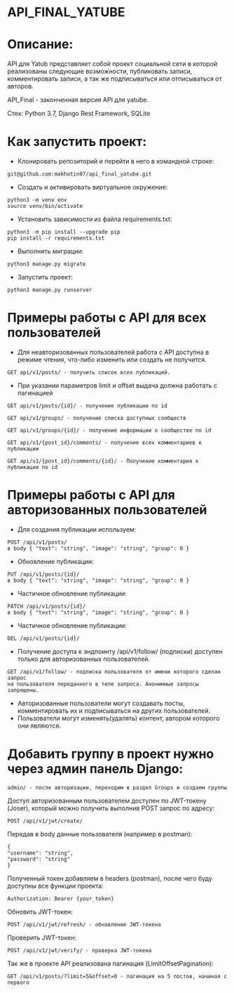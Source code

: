 # API_FINAL_YATUBE 
# Описание:
API для Yatub представляет собой проект социальной сети в которой реализованы следующие возможности, публиковать записи, комментировать записи, а так же подписываться или отписываться от авторов.

API_Final - законченная версия API для yatube. 

Стек: Python 3.7, Django Rest Framework, SQLite

# Как запустить проект:

- Клонировать репозиторий и перейти в него в командной строке:
```
git@github.com:makhotin07/api_final_yatube.git
```

- Cоздать и активировать виртуальное окружение:
```
python3 -m venv env
source venv/bin/activate
```
- Установить зависимости из файла requirements.txt:
```
python3 -m pip install --upgrade pip
pip install -r requirements.txt
```
- Выполнить миграции:
```
python3 manage.py migrate
```
- Запустить проект:
```
python3 manage.py runserver
```
# Примеры работы с API для всех пользователей
- Для неавторизованных пользователей работа с API доступна в режиме чтения, что-либо изменить или создать не получится.
```
GET api/v1/posts/ - получить список всех публикаций.
```
- При указании параметров limit и offset выдача должна работать с пагинацией
```
GET api/v1/posts/{id}/ - получение публикации по id
```
```
GET api/v1/groups/ - получение списка доступных сообществ
```
```
GET api/v1/groups/{id}/ - получение информации о сообществе по id
```
```
GET api/v1/{post_id}/comments/ - получение всех комментариев к публикации
```
```
GET api/v1/{post_id}/comments/{id}/ - Получение комментария к публикации по id
```
# Примеры работы с API для авторизованных пользователей
- Для создания публикации используем:
```
POST /api/v1/posts/
в body { "text": "string", "image": "string", "group": 0 }
```

- Обновление публикации:
```
PUT /api/v1/posts/{id}/
в body { "text": "string", "image": "string", "group": 0 }
```

- Частичное обновление публикации:
```
PATCH /api/v1/posts/{id}/
в body { "text": "string", "image": "string", "group": 0 }
```

- Частичное обновление публикации:
```
DEL /api/v1/posts/{id}/
```
- Получение доступа к эндпоинту /api/v1/follow/ (подписки) доступен только для авторизованных пользователей.
```
GET /api/v1/follow/ - подписка пользователя от имени которого сделан запрос
на пользователя переданного в теле запроса. Анонимные запросы запрещены.
```

- Авторизованные пользователи могут создавать посты, комментировать их и подписываться на других пользователей.
- Пользователи могут изменять(удалять) контент, автором которого они являются.
# Добавить группу в проект нужно через админ панель Django:
```
admin/ - после авторизации, переходим в раздел Groups и создаем группы
```
Доступ авторизованным пользователем доступен по JWT-токену (Joser), который можно получить выполнив POST запрос по адресу:
```
POST /api/v1/jwt/create/
```
Передав в body данные пользователя (например в postman):
```
{
"username": "string",
"password": "string"
}
```
Полученный токен добавляем в headers (postman), после чего буду доступны все функции проекта:
```
Authorization: Bearer {your_token}
```
Обновить JWT-токен:
```
POST /api/v1/jwt/refresh/ - обновление JWT-токена
```

Проверить JWT-токен:
```
POST /api/v1/jwt/verify/ - проверка JWT-токена
```
Так же в проекте API реализована пагинация (LimitOffsetPagination):
```
GET /api/v1/posts/?limit=5&offset=0 - пагинация на 5 постов, начиная с первого
```

